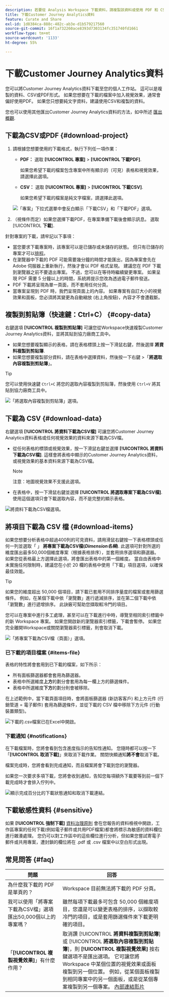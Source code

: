 ```yaml
---
description: 若要從 Analysis Workspace 下載資料，請複製該資料或使用 PDF 和 CSV 格式。
title: 下載Customer Journey Analytics資料
feature: Curate and Share
exl-id: 1d8384ca-888c-482c-ab3e-d1b579217560
source-git-commit: 16f1a732260ace8393d7303134fc351740fd1661
workflow-type: tm+mt
source-wordcount: '1133'
ht-degree: 55%

---
```


# 下載Customer Journey Analytics資料

您可以將Customer Journey Analytics資料下載至您的個人工作站。 這可以是複製的資料、CSV或PDF形式。 如果您想要在下載的檔案中加入視覺效果，通常會偏好使用PDF。 如果您只想要純文字資料，建議使用CSV和複製的資料。

您也可以使用其他匯出Customer Journey Analytics資料的方法，如中所述 [匯出概觀](/help/analysis-workspace/export/export-project-overview.md).

## 下載為CSV或PDF {#download-project}

1. 請根據您想要使用的下載格式，執行下列任一項作業：

   * **PDF：** 選取 **[!UICONTROL 專案]** > **[!UICONTROL 下載PDF]**.

     如果您希望下載的檔案包含專案中所有顯示的（可見）表格和視覺效果，請選擇此選項。

   * **CSV：** 選取 **[!UICONTROL 專案]** > **[!UICONTROL 下載CSV]**.

     如果您希望下載的檔案是純文字檔案，請選擇此選項。

   ![「專案」下拉式選單中會反白顯示「下載CSV」和「下載PDF」選項。](assets/download-project.png)

1. （視條件而定）如果您選擇下載PDF，在專案準備下載後會顯示訊息。 選取 [!UICONTROL **下載**].

針對專案的下載，請牢記以下事項：

* 當您要求下載專案時，該專案可以是已儲存或未儲存的狀態。 但只有已儲存的專案才可以[排程](/help/analysis-workspace/export/t-schedule-report.md)。
* 在瀏覽器中下載的 PDF 可能需要幾分鐘的時間才能匯出，因為專案會先在 Adobe 伺服器上重新執行，然後才會以 PDF 格式呈現。 建議您在 PDF 下載到瀏覽器之前不要退出專案。 不過，您可以在等待時繼續變更專案。 如果呈現 PDF 需要 5 分鐘以上的時間，系統將提示您改為透過電子郵件發送。
* PDF 下載將呈現為單一頁面，而不套用任何分頁。
* 當專案呈現到 PDF 時，我們呈現頁面上的內容。 如果專案有自訂大小的視覺效果和面板，您必須將其變更為自動縮放 (右上角按鈕)，內容才不會遭截斷。

## 複製到剪貼簿（快速鍵：Ctrl+C） {#copy-data}

右鍵選項 **[!UICONTROL 複製到剪貼簿]** 可讓您從Workspace快速複製Customer Journey Analytics資料，並將其貼到協力廠商工具中。

* 如果您想要複製顯示的表格，請在表格標頭上按一下滑鼠右鍵，然後選擇 **將資料複製到剪貼簿**.
* 如果您想要複製部分資料，請在表格中選擇資料，然後按一下右鍵 >「**將選取內容複製到剪貼簿**」。

>[!TIP]
>
>您可以使用快速鍵 `Ctrl+C` 將您的選取內容複製到剪貼簿，然後使用 `Ctrl+V` 將其貼到協力廠商工具中。


![「將選取內容複製到剪貼簿」選項。 ](assets/copy-selection.png)

## 下載為 CSV {#download-data}

右鍵選項 **[!UICONTROL 將資料下載為CSV檔]** 可讓您將Customer Journey Analytics資料表格或任何視覺效果的資料來源下載為CSV檔。

* 從任何表格的標頭或視覺效果，按一下滑鼠右鍵並選擇 **[!UICONTROL 將資料下載為CSV檔]**. 這樣會將表格中顯示的Customer Journey Analytics資料，或視覺效果的基本資料來源下載為CSV檔。

  >[!NOTE]
  >
  >  注意：地圖視覺效果不支援此選項。


* 在表格中，按一下滑鼠右鍵並選擇 **[!UICONTROL 將選取專案下載為CSV檔]**. 使用這個選項只會下載選取內容，而不是完整的顯示表格。

![將資料下載為CSV檔選項。](assets/download-data-viz.png)

## 將項目下載為 CSV 檔 {#download-items}

如果您想要分析表格中超過400列的可見資料，請用滑鼠右鍵按一下表格標頭或任何一列並選取「 」 **將專案下載為CSV檔(_Dimension名稱_)**. 此選項可針對所選的維度匯出最多50,000個維度專案（根據表格排序），並套用排序選項和篩選器。 如果您從表格最上方選擇此選項，將會匯出表格中的第一個維度。 當自由表格中未實施任何限制時，建議您在小於 20 欄的表格中使用「下載」項目選項，以確保最佳效能。

>[!TIP]
>
> 如果您的維度超出 50,000 個項目，請下載已套用不同排序量度的檔案或套用篩選條件。 例如，在某個下載中依「瀏覽數」進行遞減排序，並在第二個下載中依「瀏覽數」進行遞增排序。 此訣竅可幫助您擷取較冷門的項目。

您可以在專案中進行多工處理，甚至可以在下載進行中時，導覽至相同索引標籤中的新 Workspace 專案。 如果您開啟新的瀏覽器索引標籤，下載會暫停。 如果您完全離開Workspace或關閉瀏覽器索引標籤，則會取消下載。

![「將專案下載為CSV檔（頁面）」選項。](assets/download-items.png)

### 已下載的項目檔案 {#items-file}

表格的特性將會套用到已下載的檔案，如下所示：

* 所有面板篩選器都會套用為篩選器。
* 表格中所選維度&#x200B;**上方**&#x200B;的劃分會套用為每一欄上方的篩選條件。
* 表格中所選維度&#x200B;**下方**&#x200B;的劃分則會被移除。

在上述範例中，當下載頁面項目時，會將面板篩選器 (新訪客客戶) 和上方元件 (行銷管道 = 電子郵件) 套用為篩選條件，並從下載的 CSV 檔中移除下方元件 (行動裝置類型)。

![下載的.csv檔案已在Excel中開啟。](assets/downloaded-file.png)

### 下載通知 {#notifications}

在下載檔案時，您將會看到包含進度指示的告知性通知。 您隨時都可以按一下「**[!UICONTROL 取消下載]**」來取消下載作業。 關閉快顯通知&#x200B;**將不會**&#x200B;取消下載。

檔案完成時，您將會看到完成通知，而且檔案將會下載到您的瀏覽器。

如果您一次要求多項下載，您將會收到通知，告知您每項額外下載要等到前一個下載完成時才會排入佇列中。

![顯示完成百分比的下載狀態通知和取消下載連結。](assets/toast.png)

## 下載敏感性資料 {#sensitive}

如果 **[!UICONTROL 強制下載]** [資料治理原則](/help/data-views/data-governance.md) 會在您報告的資料檢視中開啟，工作區專案的任何下載(例如電子郵件或共用PDF檔案)都會將標示為敏感的資料欄位進行雜湊處理。 您仍可以對工作區中的這些欄位進行分析，但如果您嘗試寄電子郵件或共用專案，遭封鎖的欄位將在 .pdf 或 .csv 檔案中以空白形式出現。

## 常見問答 {#faq}

| 問題 | 回答 |
| --- | --- |
| 為什麼我下載的 PDF 是單頁的？ | Workspace 目前無法將下載的 PDF 分頁。 |
| 我可以使用「將專案下載為CSV檔」選項匯出50,000個以上的專案嗎？ | 雖然每項下載最多可包含 50,000 個維度項目，您還是可以變更表格的排序，以擷取較冷門的項目，或是套用篩選條件來下載更明確的項目。 |
| 「**[!UICONTROL 複製視覺效果]**」有什麼作用？ | 取消讚 [!UICONTROL **將資料複製到剪貼簿**] 或 [!UICONTROL **將選取內容複製到剪貼簿**]，則 **[!UICONTROL 複製視覺效果]** 按右鍵選項不是匯出選項。 它可讓您將 Workspace 中某個位置的視覺效果或面板複製到另一個位置。 例如，從某個面板複製到相同專案中的另一個面板，或是從某個專案複製到另一個專案。 [內部連結影片](https://experienceleague.adobe.com/docs/analytics-learn/tutorials/analysis-workspace/visualizations/intra-linking-in-analysis-workspace.html?lang=zh-Hant) |
